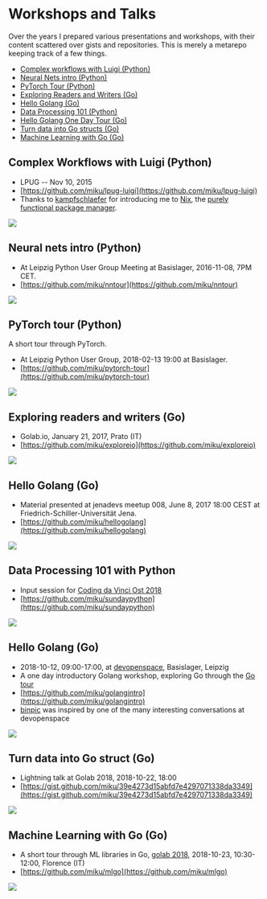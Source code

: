 # Workshops and Talks

Over the years I prepared various presentations and workshops, with their
content scattered over gists and repositories. This is merely a metarepo
keeping track of a few things.

* [Complex workflows with Luigi (Python)](https://github.com/miku/meta#complex-workflows-with-luigi-python)
* [Neural Nets intro (Python)](https://github.com/miku/meta#neural-nets-intro-python)
* [PyTorch Tour (Python)](https://github.com/miku/meta#pytorch-tour-python)
* [Exploring Readers and Writers (Go)](https://github.com/miku/meta#exploring-readers-and-writers-go)
* [Hello Golang (Go)](https://github.com/miku/meta#hello-golang-go)
* [Data Processing 101 (Python)](https://github.com/miku/meta#data-processing-101-with-python)
* [Hello Golang One Day Tour (Go)](https://github.com/miku/meta#hello-golang-go-1)
* [Turn data into Go structs (Go)](https://github.com/miku/meta#turn-data-into-go-struct-go)
* [Machine Learning with Go (Go)](https://github.com/miku/meta#machine-learning-with-go-go)

## Complex Workflows with Luigi (Python)

* LPUG -- Nov 10, 2015
* [https://github.com/miku/lpug-luigi](https://github.com/miku/lpug-luigi)
* Thanks to [kampfschlaefer](https://github.com/kampfschlaefer) for introducing
  me to [Nix](https://github.com/kampfschlaefer/nix-topartists), the [purely
functional package manager](https://nixos.org/nix/).

![](images/marc.png)

## Neural nets intro (Python)

* At Leipzig Python User Group Meeting at Basislager, 2016-11-08, 7PM CET.
* [https://github.com/miku/nntour](https://github.com/miku/nntour)

![](images/nntour.png)

## PyTorch tour (Python)

A short tour through PyTorch.

* At Leipzig Python User Group, 2018-02-13 19:00 at Basislager.
* [https://github.com/miku/pytorch-tour](https://github.com/miku/pytorch-tour)

![](images/autograd.png)

## Exploring readers and writers (Go)

* Golab.io, January 21, 2017, Prato (IT)
* [https://github.com/miku/exploreio](https://github.com/miku/exploreio)

![](images/exploreio.png)

## Hello Golang (Go)

* Material presented at jenadevs meetup 008, June 8, 2017 18:00 CEST at Friedrich-Schiller-Universität Jena.
* [https://github.com/miku/hellogolang](https://github.com/miku/hellogolang)

![](images/jenadevs.png)

## Data Processing 101 with Python

* Input session for [Coding da Vinci Ost 2018](https://codingdavinci.de/events/ost/)
* [https://github.com/miku/sundaypython](https://github.com/miku/sundaypython)

![](images/cdvost.png)

## Hello Golang (Go)

* 2018-10-12, 09:00-17:00, at [devopenspace](https://devopenspace.de/), Basislager, Leipzig
* A one day introductory Golang workshop, exploring Go through the [Go tour](https://tour.golang.org/)
* [https://github.com/miku/golangintro](https://github.com/miku/golangintro)
* [binpic](https://github.com/miku/binpic) was inspired by one of the many interesting conversations at devopenspace

![](images/hellogolang.png)

## Turn data into Go struct (Go)

* Lightning talk at Golab 2018, 2018-10-22, 18:00
* [https://gist.github.com/miku/39e4273d15abfd7e4297071338da3349](https://gist.github.com/miku/39e4273d15abfd7e4297071338da3349)

![](images/99.png)

## Machine Learning with Go (Go)

* A short tour through ML libraries in Go, [golab 2018](https://golab.io), 2018-10-23, 10:30-12:00, Florence (IT)
* [https://github.com/miku/mlgo](https://github.com/miku/mlgo)

![](images/117570.png)
